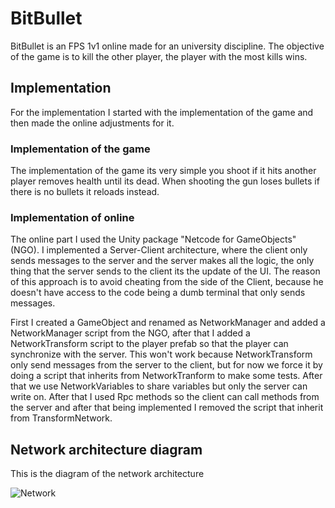 ﻿
# BitBullet

BitBullet is an FPS 1v1 online made for an university discipline.
The objective of the game is to kill the other player, the player
with the most kills wins.

## Implementation

For the implementation I started with the implementation
of the game and then made the online adjustments for it.

### Implementation of the game

The implementation of the game its very simple you shoot if it hits
another player removes health until its dead. When shooting the gun
loses bullets if there is no bullets it reloads instead.

### Implementation of online

The online part I used the Unity package "Netcode for GameObjects" (NGO).
I implemented a Server-Client architecture, where the client only sends
messages to the server and the server makes all the logic, the only thing
that the server sends to the client its the update of the UI. The reason
of this approach is to avoid cheating from the side of the Client, because
he doesn't have access to the code being a dumb terminal that only sends
messages.

First I created a GameObject and renamed as NetworkManager and added a
NetworkManager script from the NGO, after that I added a NetworkTransform
script to the player prefab so that the player can synchronize with the server.
This won't work because NetworkTransform only send messages from the server to the
client, but for now we force it by doing a script that inherits from NetworkTranform
to make some tests. After that we use NetworkVariables to share variables but only
the server can write on. After that I used Rpc methods so the client can call methods
from the server and after that being implemented I removed the script that inherit from
TransformNetwork.

## Network architecture diagram

This is the diagram of the network architecture

![Network](ReportImages/Network.png)





